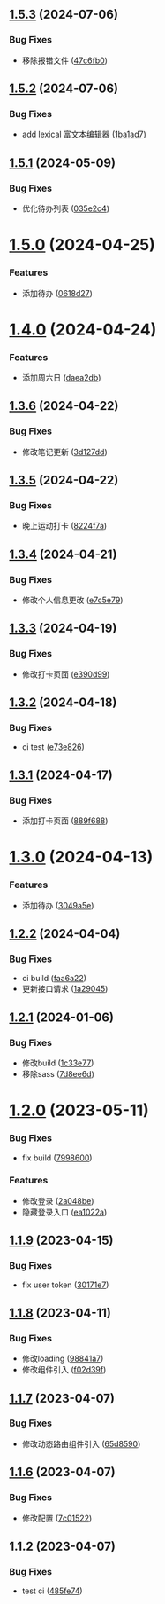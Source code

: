 ## [1.5.3](https://github.com/abner-forever/abner-blog/compare/v1.5.2...v1.5.3) (2024-07-06)


### Bug Fixes

* 移除报错文件 ([47c6fb0](https://github.com/abner-forever/abner-blog/commit/47c6fb0d2295d6b9be06b532a4e34e25668ea013))

## [1.5.2](https://github.com/abner-forever/abner-blog/compare/v1.5.1...v1.5.2) (2024-07-06)


### Bug Fixes

* add lexical 富文本编辑器 ([1ba1ad7](https://github.com/abner-forever/abner-blog/commit/1ba1ad7852bf3b5ae745c0361cb8f0bbbe53f19f))

## [1.5.1](https://github.com/abner-forever/abner-blog/compare/v1.5.0...v1.5.1) (2024-05-09)


### Bug Fixes

* 优化待办列表 ([035e2c4](https://github.com/abner-forever/abner-blog/commit/035e2c49939502f07463b5701f52e86738fb0dd5))

# [1.5.0](https://github.com/abner-forever/abner-blog/compare/v1.4.0...v1.5.0) (2024-04-25)


### Features

* 添加待办 ([0618d27](https://github.com/abner-forever/abner-blog/commit/0618d278348670206a257ae420af87dcd388fc89))

# [1.4.0](https://github.com/abner-forever/abner-blog/compare/v1.3.6...v1.4.0) (2024-04-24)


### Features

* 添加周六日 ([daea2db](https://github.com/abner-forever/abner-blog/commit/daea2dbfdcc94ee21d7c9638db783c986f7d04ce))

## [1.3.6](https://github.com/abner-forever/abner-blog/compare/v1.3.5...v1.3.6) (2024-04-22)


### Bug Fixes

* 修改笔记更新 ([3d127dd](https://github.com/abner-forever/abner-blog/commit/3d127dd59bd03372926777f875c8439667eaea3f))

## [1.3.5](https://github.com/abner-forever/abner-blog/compare/v1.3.4...v1.3.5) (2024-04-22)


### Bug Fixes

* 晚上运动打卡 ([8224f7a](https://github.com/abner-forever/abner-blog/commit/8224f7ae9fa694e56f9295f32af19bed3e01c4a7))

## [1.3.4](https://github.com/abner-forever/abner-blog/compare/v1.3.3...v1.3.4) (2024-04-21)


### Bug Fixes

* 修改个人信息更改 ([e7c5e79](https://github.com/abner-forever/abner-blog/commit/e7c5e7940d821d12bc7359342b41ac2d91186f19))

## [1.3.3](https://github.com/abner-forever/abner-blog/compare/v1.3.2...v1.3.3) (2024-04-19)


### Bug Fixes

*  修改打卡页面 ([e390d99](https://github.com/abner-forever/abner-blog/commit/e390d9945ac9d5ff1254b8fa2ecc52e4f2084675))

## [1.3.2](https://github.com/abner-forever/abner-blog/compare/v1.3.1...v1.3.2) (2024-04-18)


### Bug Fixes

* ci test ([e73e826](https://github.com/abner-forever/abner-blog/commit/e73e826ebe2339b84ddde20f761523e1a07a0c51))

## [1.3.1](https://github.com/abner-forever/abner-blog/compare/v1.3.0...v1.3.1) (2024-04-17)


### Bug Fixes

* 添加打卡页面 ([889f688](https://github.com/abner-forever/abner-blog/commit/889f6886a38fe6a605baa7199ce6623520a9fce9))

# [1.3.0](https://github.com/abner-forever/abner-blog/compare/v1.2.2...v1.3.0) (2024-04-13)


### Features

* 添加待办 ([3049a5e](https://github.com/abner-forever/abner-blog/commit/3049a5e391f920c40283f606d7d9e2522d47e7c4))

## [1.2.2](https://github.com/abner-forever/abner-blog/compare/v1.2.1...v1.2.2) (2024-04-04)


### Bug Fixes

* ci build ([faa6a22](https://github.com/abner-forever/abner-blog/commit/faa6a2259d03ac4ac2fcbabf197f6d01842b8f8e))
* 更新接口请求 ([1a29045](https://github.com/abner-forever/abner-blog/commit/1a290455f6058168c10d62f633fb951c021483be))

## [1.2.1](https://github.com/abner-forever/abner-blog/compare/v1.2.0...v1.2.1) (2024-01-06)


### Bug Fixes

* 修改build ([1c33e77](https://github.com/abner-forever/abner-blog/commit/1c33e77020cb57a212693b3718f998260ba449b0))
* 移除sass ([7d8ee6d](https://github.com/abner-forever/abner-blog/commit/7d8ee6dfbeaf314e89211ac0ac241ebd9f60b7df))

# [1.2.0](https://github.com/abner-forever/abner-blog/compare/v1.1.9...v1.2.0) (2023-05-11)


### Bug Fixes

* fix build ([7998600](https://github.com/abner-forever/abner-blog/commit/799860038a86c6518c50c86e98f5cbbb9dd04a8a))


### Features

* 修改登录 ([2a048be](https://github.com/abner-forever/abner-blog/commit/2a048be22843724113ce1f24e275d9e4305950d1))
* 隐藏登录入口 ([ea1022a](https://github.com/abner-forever/abner-blog/commit/ea1022a7842ce19e239c18673d43c62577d62387))

## [1.1.9](https://github.com/abner-forever/abner-blog/compare/v1.1.8...v1.1.9) (2023-04-15)


### Bug Fixes

* fix user token ([30171e7](https://github.com/abner-forever/abner-blog/commit/30171e703b5201d5a0e3e9c72e65ebf220413a8f))

## [1.1.8](https://github.com/abner-forever/abner-blog/compare/v1.1.7...v1.1.8) (2023-04-11)


### Bug Fixes

* 修改loading ([98841a7](https://github.com/abner-forever/abner-blog/commit/98841a721a6d14f46c1c486e56cbf059c033fb28))
* 修改组件引入 ([f02d39f](https://github.com/abner-forever/abner-blog/commit/f02d39fc2c9cf5e2f9bb5747ba29901fbfc031f8))

## [1.1.7](https://github.com/abner-forever/abner-blog/compare/v1.1.6...v1.1.7) (2023-04-07)


### Bug Fixes

* 修改动态路由组件引入 ([65d8590](https://github.com/abner-forever/abner-blog/commit/65d85905a2b49c4cb88440f453abea5016030441))

## [1.1.6](https://github.com/abner-forever/abner-blog/compare/v1.1.5...v1.1.6) (2023-04-07)


### Bug Fixes

* 修改配置 ([7c01522](https://github.com/abner-forever/abner-blog/commit/7c015221989d861e3c2d5a986b1006aa7f3b12e0))

## 1.1.2 (2023-04-07)


### Bug Fixes

* test ci ([485fe74](https://github.com/abner-forever/abner-blog/commit/485fe74727da2ccde7a29640cc4194f35da26205))
